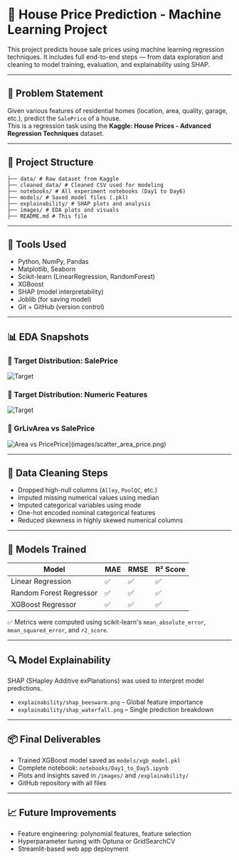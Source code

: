 # 🏡 House Price Prediction - Machine Learning Project

This project predicts house sale prices using machine learning regression techniques. It includes full end-to-end steps — from data exploration and cleaning to model training, evaluation, and explainability using SHAP.

---

## 📌 Problem Statement

Given various features of residential homes (location, area, quality, garage, etc.), predict the `SalePrice` of a house.  
This is a regression task using the **Kaggle: House Prices - Advanced Regression Techniques** dataset.

---

## 📁 Project Structure
```
├── data/ # Raw dataset from Kaggle
├── cleaned_data/ # Cleaned CSV used for modeling
├── notebooks/ # All experiment notebooks (Day1 to Day6)
├── models/ # Saved model files (.pkl)
├── explainability/ # SHAP plots and analysis
├── images/ # EDA plots and visuals
├── README.md # This file
```

---

## 🔧 Tools Used

- Python, NumPy, Pandas
- Matplotlib, Seaborn
- Scikit-learn (LinearRegression, RandomForest)
- XGBoost
- SHAP (model interpretability)
- Joblib (for saving model)
- Git + GitHub (version control)

---

## 📊 EDA Snapshots

### 🔹 Target Distribution: SalePrice
![Target](images/Distributions%20of%20Sale%20Prices.png) 

### 🔹 Target Distribution: Numeric Features
![Target](images/Distributions%20of%20Numeric%20Features.png)

### 🔹 GrLivArea vs SalePrice
![Area vs PricePrice](images/Living%20Area%20vs%20Sale%20Price.png)](images/scatter_area_price.png)

---

## 🧼 Data Cleaning Steps

- Dropped high-null columns (`Alley`, `PoolQC`, etc.)
- Imputed missing numerical values using median
- Imputed categorical variables using mode
- One-hot encoded nominal categorical features
- Reduced skewness in highly skewed numerical columns

---

## 🤖 Models Trained

| Model | MAE | RMSE | R² Score |
|-------|-----|------|----------|
| Linear Regression | ✅ | ✅ | ✅ |
| Random Forest Regressor | ✅ | ✅ | ✅ |
| XGBoost Regressor | ✅ | ✅ | ✅ |

✅ Metrics were computed using scikit-learn's `mean_absolute_error`, `mean_squared_error`, and `r2_score`.

---

## 🔍 Model Explainability

SHAP (SHapley Additive exPlanations) was used to interpret model predictions.

- `explainability/shap_beeswarm.png` – Global feature importance
- `explainability/shap_waterfall.png` – Single prediction breakdown

---

## 📦 Final Deliverables

- Trained XGBoost model saved as `models/xgb_model.pkl`
- Complete notebook: `notebooks/Day1_to_Day5.ipynb`
- Plots and insights saved in `/images/` and `/explainability/`
- GitHub repository with all files

---

## 📈 Future Improvements

- Feature engineering: polynomial features, feature selection
- Hyperparameter tuning with Optuna or GridSearchCV
- Streamlit-based web app deployment
